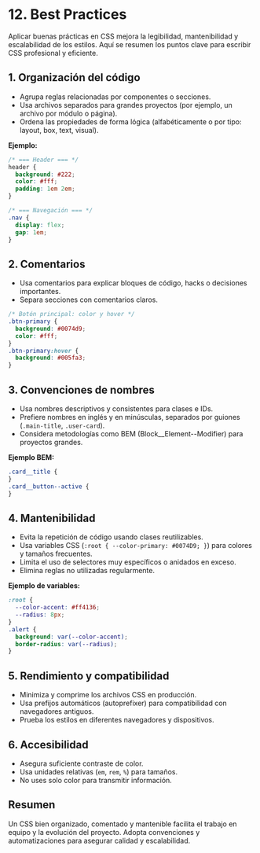 # 12. Best Practices

Aplicar buenas prácticas en CSS mejora la legibilidad, mantenibilidad y escalabilidad de los estilos. Aquí se resumen los puntos clave para escribir CSS profesional y eficiente.

## 1. Organización del código

- Agrupa reglas relacionadas por componentes o secciones.
- Usa archivos separados para grandes proyectos (por ejemplo, un archivo por módulo o página).
- Ordena las propiedades de forma lógica (alfabéticamente o por tipo: layout, box, text, visual).

**Ejemplo:**

```css
/* === Header === */
header {
  background: #222;
  color: #fff;
  padding: 1em 2em;
}

/* === Navegación === */
.nav {
  display: flex;
  gap: 1em;
}
```

## 2. Comentarios

- Usa comentarios para explicar bloques de código, hacks o decisiones importantes.
- Separa secciones con comentarios claros.

```css
/* Botón principal: color y hover */
.btn-primary {
  background: #0074d9;
  color: #fff;
}
.btn-primary:hover {
  background: #005fa3;
}
```

## 3. Convenciones de nombres

- Usa nombres descriptivos y consistentes para clases e IDs.
- Prefiere nombres en inglés y en minúsculas, separados por guiones (`.main-title`, `.user-card`).
- Considera metodologías como BEM (Block\_\_Element--Modifier) para proyectos grandes.

**Ejemplo BEM:**

```css
.card__title {
}
.card__button--active {
}
```

## 4. Mantenibilidad

- Evita la repetición de código usando clases reutilizables.
- Usa variables CSS (`:root { --color-primary: #0074D9; }`) para colores y tamaños frecuentes.
- Limita el uso de selectores muy específicos o anidados en exceso.
- Elimina reglas no utilizadas regularmente.

**Ejemplo de variables:**

```css
:root {
  --color-accent: #ff4136;
  --radius: 8px;
}
.alert {
  background: var(--color-accent);
  border-radius: var(--radius);
}
```

## 5. Rendimiento y compatibilidad

- Minimiza y comprime los archivos CSS en producción.
- Usa prefijos automáticos (autoprefixer) para compatibilidad con navegadores antiguos.
- Prueba los estilos en diferentes navegadores y dispositivos.

## 6. Accesibilidad

- Asegura suficiente contraste de color.
- Usa unidades relativas (`em`, `rem`, `%`) para tamaños.
- No uses solo color para transmitir información.

## Resumen

Un CSS bien organizado, comentado y mantenible facilita el trabajo en equipo y la evolución del proyecto. Adopta convenciones y automatizaciones para asegurar calidad y escalabilidad.
